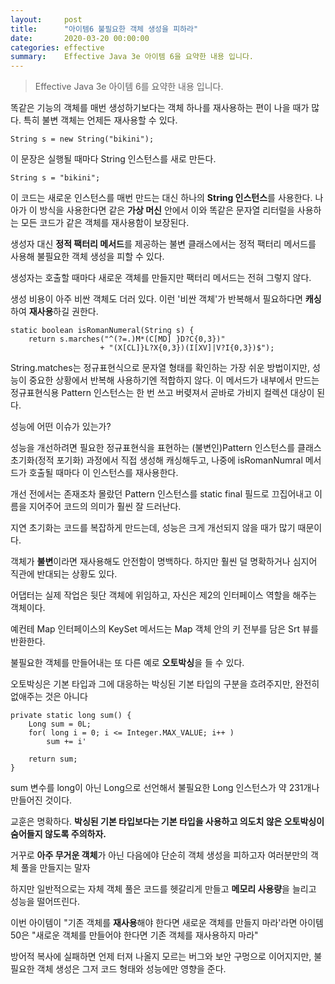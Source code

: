 ```yaml
---
layout:     post
title:      "아이템6 불필요한 객체 생성을 피하라"
date:       2020-03-20 00:00:00
categories: effective
summary:    Effective Java 3e 아이템 6을 요약한 내용 입니다.
---
```


> Effective Java 3e 아이템 6를 요약한 내용 입니다.

똑같은 기능의 객체를 매번 생성하기보다는 객체 하나를 재사용하는 편이 나을 때가 많다. 특히 불변 객체는 언제든 재사용할 수 있다. 

    String s = new String("bikini");

이 문장은 실행될 때마다 String 인스턴스를 새로 만든다. 

    String s = "bikini";

이 코드는 새로운 인스턴스를 매번 만드는 대신 하나의 **String 인스턴스**를 사용한다. 나아가 이 방식을 사용한다면 같은 **가상 머신** 안에서 이와 똑같은 문자열 리터럴을 사용하는 모든 코드가 같은 객체를 재사용함이 보장된다. 

생성자 대신 **정적 팩터리 메서드**를 제공하는 불변 클래스에서는 정적 팩터리 메서드를 사용해 불필요한 객체 생성을 피할 수 있다. 

생성자는 호출할 때마다 새로운 객체를 만들지만 팩터리 메서드는 전혀 그렇지 않다. 

생성 비용이 아주 비싼 객체도 더러 있다. 이런 '비싼 객체'가 반복해서 필요하다면 **캐싱**하여 **재사용**하길 권한다. 

    static boolean isRomanNumeral(String s) {
    	return s.marches("^(?=.)M*(C[MD] }D?C{0,3})"
    					+ "(X[CL]}L?X{0,3})(I[XV]|V?I{0,3})$");

String.matches는 정규표현식으로 문자열 형태를 확인하는 가장 쉬운 방법이지만, 성능이 중요한 상황에서 반복해 사용하기엔 적합하지 않다. 이 메서드가 내부에서 만드는 정규표현식용 Pattern 인스턴스는 한 번 쓰고 버렺져서 곧바로 가비지 컬렉션 대상이 된다. 

성능에 어떤 이슈가 있는가?

성능을 개선하려면 필요한 정규표현식을 표현하는 (불변인)Pattern 인스턴스를 클래스 초기화(정적 포기화) 과정에서 직접 생성해 캐싱해두고, 나중에 isRomanNumral 메서드가 호출될 때마다 이 인스턴스를 재사용한다. 

개선 전에서는 존재조차 몰랐던 Pattern 인스턴스를 static final 필드로 끄집어내고 이름을 지어주어 코드의 의미가 훨씬 잘 드러난다. 

지연 초기화는 코드를 복잡하게 만드는데, 성능은 크게 개선되지 않을 때가 많기 때문이다. 

객체가 **불변**이라면 재사용해도 안전함이 명백하다. 하지만 훨씬 덜 명확하거나 심지어 직관에 반대되는 상황도 있다. 

어댑터는 실제 작업은 뒷단 객체에 위임하고, 자신은 제2의 인터페이스 역할을 해주는 객체이다. 

예컨테 Map 인터페이스의 KeySet 메서드는 Map 객체 안의 키 전부를 담은 Srt 뷰를 반환한다. 

불필요한 객체를 만들어내는 또 다른 예로 **오토박싱**을 들 수 있다. 

오토박싱은 기본 타입과 그에 대응하는 박싱된 기본 타입의 구분을 흐려주지만, 완전히 없애주는 것은 아니다

    private static long sum() {
    	Long sum = 0L;
    	for( long i = 0; i <= Integer.MAX_VALUE; i++ )
    		sum += i'
    
    	return sum;
    }

sum 변수를 long이 아닌 Long으로 선언해서 불필요한 Long 인스턴스가 약 231개나 만들어진 것이다. 

교훈은 명확하다. **박싱된 기본 타입보다는 기본 타입을 사용하고 의도치 않은 오토박싱이 숨어들지 않도록 주의하자.** 

거꾸로 **아주 무거운 객체**가 아닌 다음에야 단순히 객체 생성을 피하고자 여러분만의 객체 풀을 만들지는 말자

하지만 일반적으로는 자체 객체 풀은 코드를 헷갈리게 만들고 **메모리 사용량**을 늘리고 성능을 떨어뜨린다. 

이번 아이템이 "기존 객체를 **재사용**해야 한다면 새로운 객체를 만들지 마라'라면 아이템 50은 "새로운 객체를 만들어야 한다면 기존 객체를 재사용하지 마라"

방어적 복사에 실패하면 언제 터져 나올지 모르는 버그와 보안 구멍으로 이어지지만, 불필요한 객체 생성은 그저 코드 형태와 성능에만 영향을 준다.